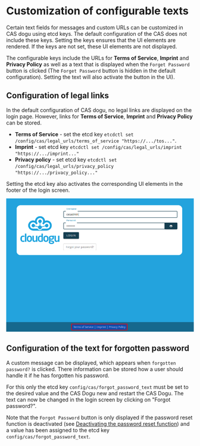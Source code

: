 # Customization of configurable texts
Certain text fields for messages and custom URLs can be customized in CAS dogu using etcd keys.
The default configuration of the CAS does not include these keys. Setting the keys ensures that the UI elements are rendered.
If the keys are not set, these UI elements are not displayed.

The configurable keys include the URLs for **Terms of Service**, **Imprint** and **Privacy Policy** as well as a text that is displayed when the `Forget Password` button is clicked (The `Forget Password` button is hidden in the default configuration). Setting the text will also activate the button in the UI).

## Configuration of legal links 
In the default configuration of CAS dogu, no legal links are displayed on the login page. However, links for **Terms of Service**, **Imprint** and **Privacy Policy** can be stored.
* **Terms of Service** - set the etcd key `etcdctl set /config/cas/legal_urls/terms_of_service "https://.../tos..."`.
* **Imprint** - set etcd key `etcdctl set /config/cas/legal_urls/imprint "https://.../imprint..."`
* **Privacy policy** - set etcd key `etcdctl set /config/cas/legal_urls/privacy_policy "https://.../privacy_policy..."`
 
Setting the etcd key also activates the corresponding UI elements in the footer of the login screen.

![customize legal urls](figures/legal_urls_en.png)


## Configuration of the text for forgotten password

A custom message can be displayed, which appears
when `forgotten password?` is clicked. There information can be stored
how a user should handle it if he has forgotten his password.

For this only the etcd key `config/cas/forgot_password_text` must be set to the desired value and the CAS Dogu new
and restart the CAS Dogu. The text can now be changed in the login screen
by clicking on "Forgot password?".

Note that the `Forgot Password` button is only displayed if the password reset function is deactivated 
(see [Deactivating the password reset function](password-management_en.md#deactivating-the-password-reset-function)) and a value has 
been assigned to the etcd key `config/cas/forgot_password_text`.